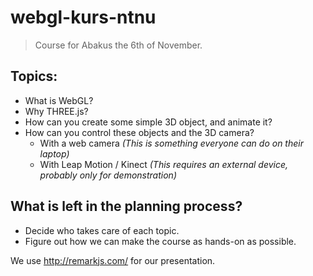 # webgl-kurs-ntnu

> Course for Abakus the 6th of November.

## Topics:

- What is WebGL?
- Why THREE.js?
- How can you create some simple 3D object, and animate it?
- How can you control these objects and the 3D camera?
  - With a web camera *(This is something everyone can do on their laptop)*
  - With Leap Motion / Kinect *(This requires an external device, probably only for demonstration)*

## What is left in the planning process?

- Decide who takes care of each topic.
- Figure out how we can make the course as hands-on as possible.

We use <http://remarkjs.com/> for our presentation.
